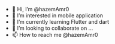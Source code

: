 - 👋 Hi, I’m @hazemAmr0
- 👀 I’m interested in mobile application
- 🌱 I’m currently learning Flutter and dart
- 💞️ I’m looking to collaborate on ...
- 📫 How to reach me @hazemAmr0

<!---
hazemAmr0/hazemAmr0 is a ✨ special ✨ repository because its `README.md` (this file) appears on your GitHub profile.
You can click the Preview link to take a look at your changes.
--->
